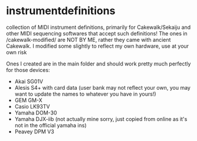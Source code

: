 # instrumentdefinitions
collection of MIDI instrument definitions, primarily for Cakewalk/Sekaiju and other MIDI sequencing softwares that accept such definitions!
The ones in /cakewalk-modified/ are NOT BY ME, rather they came with ancient Cakewalk. I modified some slightly to reflect my own hardware, use at your own risk

Ones I created are in the main folder and should work pretty much perfectly for those devices:
* Akai SG01V
* Alesis S4+ with card data (user bank may not reflect your own, you may want to update the names to whatever you have in yours!)
* GEM GM-X
* Casio LK93TV
* Yamaha DOM-30
* Yamaha DJX-iib (not actually mine sorry, just copied from online as it's not in the official yamaha ins)
* Peavey DPM V3
